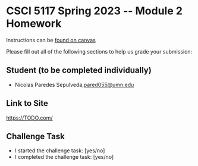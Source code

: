 # CSCI 5117 Spring 2023 -- Module 2 Homework


Instructions can be [found on canvas](https://canvas.umn.edu/courses/355584/pages/homework-2)

Please fill out all of the following sections to help us grade your submission:

## Student (to be completed individually)

* Nicolas Paredes Sepulveda,pared055@umn.edu

## Link to Site

<https://TODO.com/>

## Challenge Task

* I started the challenge task: [yes/no]
* I completed the challenge task: [yes/no]

